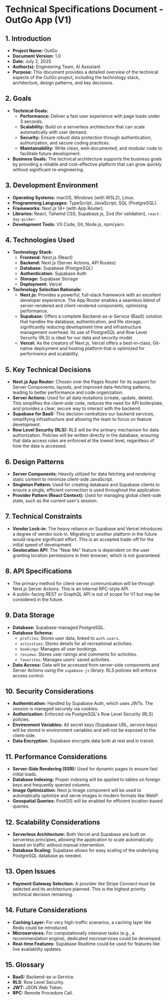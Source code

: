 # Technical Specifications Document - OutGo App (V1)

## 1. Introduction
*   **Project Name:** OutGo
*   **Document Version:** 1.0
*   **Date:** July 2, 2025
*   **Author(s):** Engineering Team, AI Assistant
*   **Purpose:** This document provides a detailed overview of the technical aspects of the OutGo project, including the technology stack, architecture, design patterns, and key decisions.

## 2. Goals
*   **Technical Goals:**
    *   **Performance:** Deliver a fast user experience with page loads under 3 seconds.
    *   **Scalability:** Build on a serverless architecture that can scale automatically with user demand.
    *   **Security:** Ensure robust data protection through authentication, authorization, and secure coding practices.
    *   **Maintainability:** Write clean, well-documented, and modular code to facilitate future development.
*   **Business Goals:** The technical architecture supports the business goals by providing a reliable and cost-effective platform that can grow quickly without significant re-engineering.

## 3. Development Environment
*   **Operating Systems:** macOS, Windows (with WSL2), Linux.
*   **Programming Languages:** TypeScript, JavaScript, SQL (PostgreSQL).
*   **Frameworks:** Next.js 14+ (with App Router).
*   **Libraries:** React, Tailwind CSS, Supabase.js, Zod (for validation), `react-day-picker`.
*   **Development Tools:** VS Code, Git, Node.js, npm/yarn.

## 4. Technologies Used
*   **Technology Stack:**
    *   **Frontend:** Next.js (React)
    *   **Backend:** Next.js (Server Actions, API Routes)
    *   **Database:** Supabase (PostgreSQL)
    *   **Authentication:** Supabase Auth
    *   **Storage:** Supabase Storage
    *   **Deployment:** Vercel
*   **Technology Selection Rationale:**
    *   **Next.js:** Provides a powerful, full-stack framework with an excellent developer experience. The App Router enables a seamless blend of server-rendered and client-rendered components, optimizing performance.
    *   **Supabase:** Offers a complete Backend-as-a-Service (BaaS) solution that handles the database, authentication, and file storage, significantly reducing development time and infrastructure management overhead. Its use of PostgreSQL and Row Level Security (RLS) is ideal for our data and security model.
    *   **Vercel:** As the creators of Next.js, Vercel offers a best-in-class, Git-native deployment and hosting platform that is optimized for performance and scalability.

## 5. Key Technical Decisions
*   **Next.js App Router:** Chosen over the Pages Router for its support for Server Components, layouts, and improved data-fetching patterns, leading to better performance and code organization.
*   **Server Actions:** Used for all data mutations (create, update, delete). This simplifies the client-side code, reduces the need for API boilerplate, and provides a clear, secure way to interact with the backend.
*   **Supabase for BaaS:** This decision centralizes our backend services, simplifying infrastructure and allowing the team to focus on feature development.
*   **Row Level Security (RLS):** RLS will be the primary mechanism for data authorization. Policies will be written directly in the database, ensuring that data access rules are enforced at the lowest level, regardless of how the data is accessed.

## 6. Design Patterns
*   **Server Components:** Heavily utilized for data fetching and rendering static content to minimize client-side JavaScript.
*   **Singleton Pattern:** Used for creating database and Supabase clients to ensure a single, efficient connection is used throughout the application.
*   **Provider Pattern (React Context):** Used for managing global client-side state, such as the current user's session.

## 7. Technical Constraints
*   **Vendor Lock-in:** The heavy reliance on Supabase and Vercel introduces a degree of vendor lock-in. Migrating to another platform in the future would require significant effort. This is an accepted trade-off for the initial speed of development.
*   **Geolocation API:** The "Near Me" feature is dependent on the user granting location permissions in their browser, which is not guaranteed.

## 8. API Specifications
*   The primary method for client-server communication will be through Next.js Server Actions. This is an internal RPC-style API.
*   A public-facing REST or GraphQL API is out of scope for V1 but may be considered in the future.

## 9. Data Storage
*   **Database:** Supabase-managed PostgreSQL.
*   **Database Schema:**
    *   `profiles`: Stores user data, linked to `auth.users`.
    *   `activities`: Stores details for all recreational activities.
    *   `bookings`: Manages all user bookings.
    *   `reviews`: Stores user ratings and comments for activities.
    *   `favorites`: Manages users' saved activities.
*   **Data Access:** Data will be accessed from server-side components and Server Actions using the `supabase-js` library. RLS policies will enforce access control.

## 10. Security Considerations
*   **Authentication:** Handled by Supabase Auth, which uses JWTs. The session is managed securely via cookies.
*   **Authorization:** Enforced via PostgreSQL's Row Level Security (RLS) policies.
*   **Environment Variables:** All secret keys (Supabase URL, service keys) will be stored in environment variables and will not be exposed to the client-side.
*   **Data Encryption:** Supabase encrypts data both at rest and in transit.

## 11. Performance Considerations
*   **Server-Side Rendering (SSR):** Used for dynamic pages to ensure fast initial loads.
*   **Database Indexing:** Proper indexing will be applied to tables on foreign keys and frequently queried columns.
*   **Image Optimization:** Next.js Image component will be used to automatically optimize and serve images in modern formats like WebP.
*   **Geospatial Queries:** PostGIS will be enabled for efficient location-based queries.

## 12. Scalability Considerations
*   **Serverless Architecture:** Both Vercel and Supabase are built on serverless principles, allowing the application to scale automatically based on traffic without manual intervention.
*   **Database Scaling:** Supabase allows for easy scaling of the underlying PostgreSQL database as needed.

## 13. Open Issues
*   **Payment Gateway Selection:** A provider like Stripe Connect must be selected and its architecture planned. This is the highest priority technical decision remaining.

## 14. Future Considerations
*   **Caching Layer:** For very high-traffic scenarios, a caching layer like Redis could be introduced.
*   **Microservices:** For computationally intensive tasks (e.g., a recommendation engine), dedicated microservices could be developed.
*   **Real-time Features:** Supabase Realtime could be used for features like live availability updates.

## 15. Glossary
*   **BaaS:** Backend-as-a-Service.
*   **RLS:** Row Level Security.
*   **JWT:** JSON Web Token.
*   **RPC:** Remote Procedure Call.